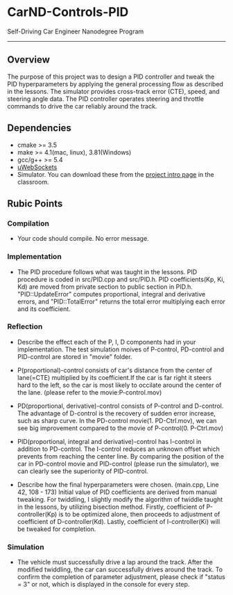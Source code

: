# CarND-Controls-PID
Self-Driving Car Engineer Nanodegree Program

---
## Overview
The purpose of this project was to design a PID controller and tweak the PID hyperparameters by applying the general processing flow as described in the lessons.
The simulator provides cross-track error (CTE), speed, and steering angle data. The PID controller operates steering and throttle commands to drive the car reliably around the track.


## Dependencies

* cmake >= 3.5
* make >= 4.1(mac, linux), 3.81(Windows)
* gcc/g++ >= 5.4
* [uWebSockets](https://github.com/uWebSockets/uWebSockets)
* Simulator. You can download these from the [project intro page](https://github.com/udacity/self-driving-car-sim/releases) in the classroom.


## Rubic Points
### Compilation
* Your code should compile.
No error message.

### Implementation
* The PID procedure follows what was taught in the lessons.
PID procedure is coded in src/PID.cpp and src/PID.h. 
PID coefficients(Kp, Ki, Kd) are moved from private section to public section in PID.h.
"PID::UpdateError" computes proportional, integral and derivative errors, and "PID::TotalError" returns the total error multiplying each error and its coefficient.

### Reflection
* Describe the effect each of the P, I, D components had in your implementation.
The test simulation moives of P-control, PD-control and PID-control are stored in "movie" folder.

- P(proportional)-control
consists of car's distance from the center of lane(=CTE) multiplied by its coefficient.If the car is far right it steers hard to the left, so the car is most likely to occilate around the center of the lane. (please refer to the movie:P-control.mov)

- PD(proportional, derivative)-control
consists of P-control and D-control. The advantage of D-control is the recovery of sudden error increase, such as sharp curve. In the PD-control movie(1. PD-Ctrl.mov), we can see big improvement compared to the movie of P-control(0. P-Ctrl.mov)

- PID(proportional, integral and derivative)-control
has I-control in addition to PD-control. The I-control reduces an unknown offset which prevents from reaching the center line. By comparing the position of the car in PD-control movie and PID-control (please run the simulator), we can clearly see the superiority of PID-control.

* Describe how the final hyperparameters were chosen.
(main.cpp, Line 42, 108 - 173)
Initial value of PID coefficients are derived from manual tweaking. 
For twiddling, I slightly modify the algorithm of twiddle taught in the lessons, by utilizing bisection method.
Firstly, coefficient of P-controller(Kp) is to be optimized alone, then proceeds to adjustment of coefficient of D-controller(Kd).
Lastly,  coefficient of I-controller(Ki) will be tweaked for completion.

### Simulation
* The vehicle must successfully drive a lap around the track.
After the modified twiddling, the car can successfully drives around the track.
To confirm the completion of parameter adjustment, please check if "status = 3" or not, which is displayed in the console for every step. 
